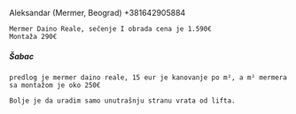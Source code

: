 ⁨Aleksandar (Mermer, Beograd)⁩
+381642905884

```
Mermer Daino Reale, sečenje I obrada cena je 1.590€ 
Montaža 290€
```


##### Šabac

```
predlog je mermer daino reale, 15 eur je kanovanje po m², a m² mermera sa montažom je oko 250€

Bolje je da uradim samo unutrašnju stranu vrata od lifta.
```
<!--stackedit_data:
eyJoaXN0b3J5IjpbLTIwNTAyMjQ4NzRdfQ==
-->